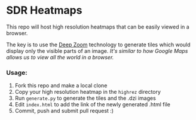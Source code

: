 SDR Heatmaps
============

This repo will host high resolution heatmaps that can be easily viewed in a browser.

The key is to use the [Deep Zoom](https://en.wikipedia.org/wiki/Deep_Zoom) technology to generate tiles which would display only the visible parts of an image. *It's similar to how Google Maps allows us to view all the world in a browser.*

### Usage:

1. Fork this repo and make a local clone
2. Copy your high resolution heatmap in the `highrez` directory
3. Run `generate.py` to generate the tiles and the .dzi images
4. Edit `index.html` to add the link of the newly generated .html file
5. Commit, push and submit pull request :) 
